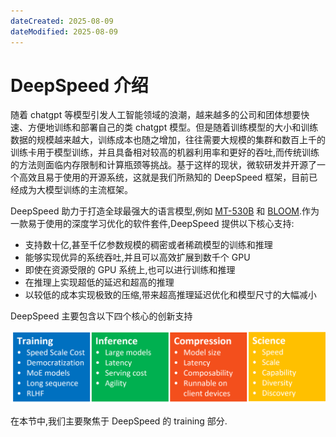 ```yaml
---
dateCreated: 2025-08-09
dateModified: 2025-08-09
---
```

# DeepSpeed 介绍

随着 chatgpt 等模型引发人工智能领域的浪潮，越来越多的公司和团体想要快速、方便地训练和部署自己的类 chatgpt 模型。但是随着训练模型的大小和训练数据的规模越来越大，训练成本也随之增加，往往需要大规模的集群和数百上千的训练卡用于模型训练，并且具备相对较高的机器利用率和更好的吞吐,而传统训练的方法则面临内存限制和计算瓶颈等挑战。基于这样的现状，微软研发并开源了一个高效且易于使用的开源系统，这就是我们所熟知的 DeepSpeed 框架，目前已经成为大模型训练的主流框架。

DeepSpeed 助力于打造全球最强大的语言模型,例如 [MT-530B](https://www.microsoft.com/en-us/research/blog/using-deepspeed-and-megatron-to-train-megatron-turing-nlg-530b-the-worlds-largest-and-most-powerful-generative-language-model/) 和 [BLOOM](https://huggingface.co/blog/bloom-megatron-deepspeed).作为一款易于使用的深度学习优化的软件套件,DeepSpeed 提供以下核心支持:

- 支持数十亿,甚至千亿参数规模的稠密或者稀疏模型的训练和推理
- 能够实现优异的系统吞吐,并且可以高效扩展到数千个 GPU
- 即使在资源受限的 GPU 系统上,也可以进行训练和推理
- 在推理上实现超低的延迟和超高的推理
- 以较低的成本实现极致的压缩,带来超高推理延迟优化和模型尺寸的大幅减小

DeepSpeed 主要包含以下四个核心的创新支持

![](assets/1_DeepSpeed.assets/01DeepSpeedIntro-pillars.png)

在本节中,我们主要聚焦于 DeepSpeed 的 training 部分.
